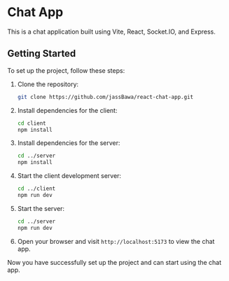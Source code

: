 # Chat App

This is a chat application built using Vite, React, Socket.IO, and Express.

## Getting Started

To set up the project, follow these steps:

1. Clone the repository:

   ```bash
   git clone https://github.com/jassBawa/react-chat-app.git
   ```

2. Install dependencies for the client:

   ```bash
   cd client
   npm install
   ```

3. Install dependencies for the server:

   ```bash
   cd ../server
   npm install
   ```

4. Start the client development server:

   ```bash
   cd ../client
   npm run dev
   ```

5. Start the server:

   ```bash
   cd ../server
   npm run dev
   ```

6. Open your browser and visit `http://localhost:5173` to view the chat app.

Now you have successfully set up the project and can start using the chat app.
